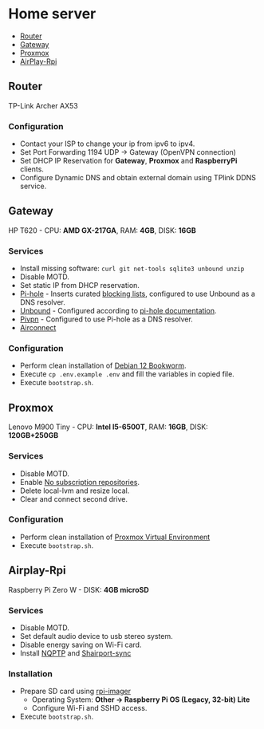 # Home server
* [Router](#Router)
* [Gateway](#Gateway)
* [Proxmox](#Proxmox)
* [AirPlay-Rpi](#Airplay-Rpi)

## Router
TP-Link Archer AX53

### Configuration
* Contact your ISP to change your ip from ipv6 to ipv4.
* Set Port Forwarding 1194 UDP -> Gateway (OpenVPN connection)
* Set DHCP IP Reservation for **Gateway**, **Proxmox** and **RaspberryPi** clients.
* Configure Dynamic DNS and obtain external domain using TPlink DDNS service.

## Gateway
HP T620 - CPU: **AMD GX-217GA**, RAM: **4GB**, DISK: **16GB**

### Services
* Install missing software: `curl git net-tools sqlite3 unbound unzip`
* Disable MOTD.
* Set static IP from DHCP reservation.
* [Pi-hole](https://github.com/pi-hole/pi-hole) - Inserts curated [blocking lists](./services/20_pi-hole/resources/adlists.txt), configured to use Unbound as a DNS resolver.
* [Unbound](https://nlnetlabs.nl/projects/unbound/about/) - Configured according to [pi-hole documentation](https://docs.pi-hole.net/guides/dns/unbound/).
* [Pivpn](https://github.com/pivpn/pivpn) - Configured to use Pi-hole as a DNS resolver.
* [Airconnect](https://github.com/philippe44/AirConnect)

### Configuration
* Perform clean installation of [Debian 12 Bookworm](https://www.debian.org/download.en.html).
* Execute `cp .env.example .env` and fill the variables in copied file.
* Execute `bootstrap.sh`.

## Proxmox
Lenovo M900 Tiny - CPU: **Intel I5-6500T**, RAM: **16GB**, DISK: **120GB+250GB**

### Services
* Disable MOTD.
* Enable [No subscription repositories](https://pve.proxmox.com/wiki/Package_Repositories).
* Delete local-lvm and resize local.
* Clear and connect second drive.

### Configuration
* Perform clean installation of [Proxmox Virtual Environment](https://www.proxmox.com/en/downloads/proxmox-virtual-environment)
* Execute `bootstrap.sh`.

## Airplay-Rpi
Raspberry Pi Zero W - DISK: **4GB microSD**

### Services
* Disable MOTD.
* Set default audio device to usb stereo system.
* Disable energy saving on Wi-Fi card.
* Install [NQPTP](https://github.com/mikebrady/nqptp) and [Shairport-sync](https://github.com/mikebrady/shairport-sync)

### Installation
* Prepare SD card using [rpi-imager](https://github.com/raspberrypi/rpi-imager)
    * Operating System: **Other -> Raspberry Pi OS (Legacy, 32-bit) Lite**
    * Configure Wi-Fi and SSHD access.
* Execute `bootstrap.sh`.